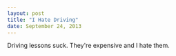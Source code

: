 ```yaml
---
layout: post
title: "I Hate Driving"
date: September 24, 2013
---
```



Driving lessons suck. They're expensive and I hate them.
